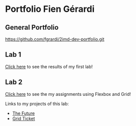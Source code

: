 # Portfolio Fien Gérardi

## General Portfolio
https://github.com/fgrardi/2imd-dev-portfolio.git

## Lab 1
[Click here](https://github.com/fgrardi/2imd-dev-portfolio/tree/main/lab1%20-%20git) to see the results of my first lab!

## Lab 2
[Click here](https://github.com/fgrardi/2imd-dev-portfolio/tree/main/lab2) to see the my assignments using Flexbox and Grid!

Links to my projects of this lab:
- [The Future](https://codesandbox.io/s/thefuture-s31q1)
- [Grid Ticket](https://codesandbox.io/s/gridticket-hllnx?file=/index.html)
